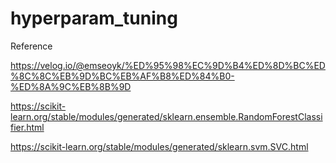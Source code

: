 # hyperparam_tuning

Reference

https://velog.io/@emseoyk/%ED%95%98%EC%9D%B4%ED%8D%BC%ED%8C%8C%EB%9D%BC%EB%AF%B8%ED%84%B0-%ED%8A%9C%EB%8B%9D

https://scikit-learn.org/stable/modules/generated/sklearn.ensemble.RandomForestClassifier.html

https://scikit-learn.org/stable/modules/generated/sklearn.svm.SVC.html